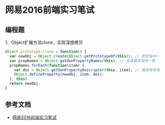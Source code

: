 <!-- 2017/9/18 -->

# 网易2016前端实习笔试

## 编程题

1、Object扩展方法clone，实现深度拷贝

```js
Object.prototype.clone = function() {
  var newObj = Object.create(Object.getPrototypeOf(this)); // 原型保持一致
  var propNames = Object.getOwnPropertyNames(this); // 自身属性保持一致
  propNames.forEach(function(item) {
    var des = Object.getOwnPropertyDescriptor(this, item); // 属性特性保持一致
    Object.defineProperty(newObj, item, des);
  }, this)
  return newObj;
}
```

## 参考文档

- [网易2016前端实习笔试](http://www.cnblogs.com/venoral/p/5325202.html)